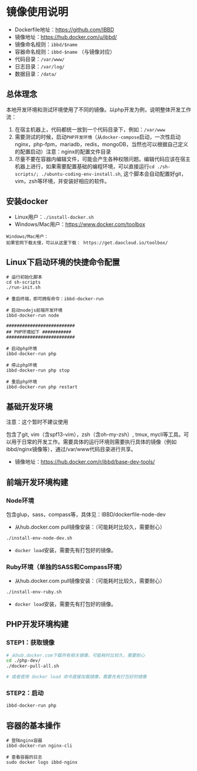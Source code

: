 # 镜像使用说明

- Dockerfile地址：https://github.com/IBBD
- 镜像地址：https://hub.docker.com/u/ibbd/
- 镜像命名规则：`ibbd/$name`
- 容器命名规则：`ibbd-$name` （与镜像对应）
- 代码目录：`/var/www/`
- 日志目录：`/var/log/`
- 数据目录：`/data/`

## 总体理念

本地开发环境和测试环境使用了不同的镜像。以php开发为例，说明整体开发工作流：

1. 在宿主机器上，代码都统一放到一个代码目录下，例如：`/var/www`
2. 需要测试的时候，启动`PHP开发环境`（从`docker-compose`启动，一次性启动nginx，php-fpm，mariadb，redis，mongoDB，当然也可以根据自己定义的配置启动）注意：nginx的配置文件目录
3. 尽量不要在容器内编辑文件，可能会产生各种权限问题。编辑代码应该在宿主机器上进行，如果需要配置基础的编程环境，可以直接运行`cd ./sh-scripts/; ./ubuntu-coding-env-install.sh`, 这个脚本会自动配置好git，vim，zsh等环境，并安装好相应的软件。

## 安装docker

- Linux用户：`./install-docker.sh`
- Windows/Mac用户：https://www.docker.com/toolbox

```
Windows/Mac用户：
如果官网下载太慢，可以从这里下载： https://get.daocloud.io/toolbox/ 
```

## Linux下启动环境的快捷命令配置

```
# 运行初始化脚本
cd sh-scripts
./run-init.sh

# 重启终端，即可拥有命令：ibbd-docker-run 

# 启动nodejs前端开发环境 
ibbd-docker-run node 

##########################
## PHP环境如下 ###########
##########################

# 启动php环境 
ibbd-docker-run php

# 停止php环境 
ibbd-docker-run php stop

# 重启php环境 
ibbd-docker-run php restart
```

## 基础开发环境

注意：这个暂时不建议使用

包含了git, vim（含spf13-vim），zsh（含oh-my-zsh）, tmux, mycli等工具。可以用于日常的开发工作。需要具体的运行环境则需要执行具体的镜像（例如ibbd/nginx镜像等），通过/var/www代码目录进行共享。

- 镜像地址：https://hub.docker.com/r/ibbd/base-dev-tools/ 

## 前端开发环境构建 

### Node环境

包含glup，sass，compass等，具体见：IBBD/dockerfile-node-dev 

- 从hub.docker.com pull镜像安装：（可能耗时比较久，需要耐心）

```sh
./install-env-node-dev.sh
```

- `docker load`安装，需要先有打包好的镜像。

### Ruby环境（单独的SASS和Compass环境）

- 从hub.docker.com pull镜像安装：（可能耗时比较久，需要耐心）

```sh
./install-env-ruby.sh
```

- `docker load`安装，需要先有打包好的镜像。

## PHP开发环境构建

### STEP1：获取镜像

```sh 
# 从hub.docker.com下载所有相关镜像，可能耗时比较久，需要耐心
cd ./php-dev/
./docker-pull-all.sh

# 或者使用 docker load 命令直接加载镜像，需要先有打包好的镜像
```

### STEP2：启动

```sh 
ibbd-docker-run php
```

## 容器的基本操作

```
# 登陆nginx容器
ibbd-docker-run nginx-cli

# 查看容器的日志
sudo docker logs ibbd-nginx 
```




